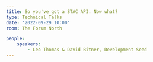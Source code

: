 ```yaml
---
title: So you've got a STAC API. Now what?
type: Technical Talks
date: '2022-09-29 10:00'
room: The Forum North

people:
    speakers:
        - Leo Thomas & David Bitner, Development Seed
---
```

